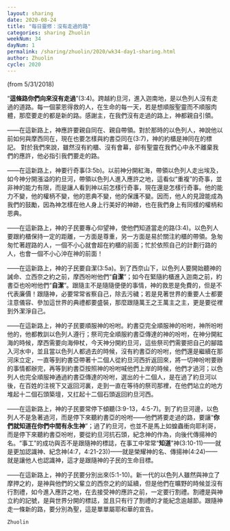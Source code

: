 ```yaml
---
layout: sharing
date: 2020-08-24
title: "每日靈修：沒有走過的路"
categories: sharing Zhuolin
weekNum: 34
dayNum: 1
permalink: /sharing/zhuolin/2020/wk34-day1-sharing.html
author: Zhuolin
cycle: 2020
---
```

(from 5/31/2018)

“**這條路你們向來沒有走過**”(3:4)。跨越約旦河，進入迦南地，是以色列人沒有走過的道路。每一個蒙恩得救的人，在生命的每一天，若是想順服聖靈而不順服肉體，那麼要走的都是新的路。感謝主，在我們沒有走過的路上，神都親自引領。  

——在這新路上，神應許要親自同在、親自帶領。對於那時的以色列人，神說他以前如何與摩西同在，現在也要怎樣與約書亞同在(3:7)，神的約櫃是神同在的標記。 對於我們來說，雖然沒有約櫃、沒有會幕，卻有聖靈在我們心中永不離棄我們的應許，他必指引我們要走的路。  

——在這新路上，神要行奇事(3:5b)。以前神分開紅海，帶領以色列人走出埃及，如今神分開漲溢的約旦河，帶領以色列人進入應許之地，這看似“重複”的奇事，並非神的能力有限，而是讓人看到神以前怎樣行奇事，現在還是怎樣行奇事。他的能力不變，他的權柄不變，他的恩典不變，他的保護不變。因而，他人的見證能成為我們的鼓勵，因為神怎樣在他人身上行美好的神跡，也在我們身上有同樣的權柄和恩典。  

——在這新路上，神的子民要專心仰望神，使他們知道當走的路(3:4)。以色列人要跟約櫃保持一定的距離，一方面是尊重，另一方面是易於關注約櫃的帶領。急匆匆忙著趕路的人，一個不小心就會超在約櫃的前面；忙於依照自己的計劃行路的人，也會一個不小心沖在神的前面！  

——在這新路上，神的子民要自潔(3:5a)。到了西奈山下，以色列人要開始聽神的誡命、立西奈之約之前，摩西吩咐他們“**自潔**”；如今在緊隨約櫃進入迦南之前，約書亞也吩咐他們“**自潔**”。跟隨主不是隨隨便便的事情，神的救恩是免費的，但是不代表廉價！跟隨神，必要常常省察自己，除去污穢；若是見著世界的重要人士都要注意儀容、參加這世界的典禮都要盛裝，那麼跟隨萬王之王萬主之主，更是要從裡到外潔淨自己。  

——在這新路上，神的子民要順服神的吩咐。約書亞完全順服神的吩咐，神所吩咐他的，他都教訓以色列人遵行；祭司完全順服約書亞傳達的神的吩咐，在神分開紅海的時候，摩西需要向海伸杖，今天神分開約旦河，這些祭司們需要把自己的腳踏入河水中，並且當以色列人都過去的時候，沒有約書亞的吩咐，他們還是繼續在那河床立定，一直等到約書亞帶著十二個人從約旦河西折返回來，將一切神吩咐要辦的事情都辦完，再等到約書亞按照神的吩咐喊他們上岸的時候，他們才過河；以色列人也完全順服神通過約書亞傳達的吩咐，選出的十二個人，是在過了約旦河以後，在百姓的注視下又返回河裏，走到一直在等待的祭司那裡，在他們站立的地方堆起十二個石頭築壇，又扛起十二個石頭返回約旦河西。  

——在這新路上，神的子民要常停下傾聽(3:9-13，4:5-7)。到了約旦河邊，以色列人不是急著過河，而是停下來聽約書亞的吩咐——他們將要走過的路，要讓“**你們就知道在你們中間有永生神**”；過了約旦河，也並不是馬上如蝗蟲衝向耶利哥，而是停下來聽約書亞吩咐，要從約旦河抗石頭，紀念神的作為，向後代傳揚神的名。“事工”的成功與否不是跟隨神的標誌，在事工中常常“**知道**”神(3:10-11)——就是更加認識神、紀念神(4:7，4:21-23))——就是榮耀神的名、傳揚神(4:24)——就是讓他人也認識神，這才是跟隨神的子民的生命目標。  

——在這新路上，神的子民要分別出來(5:1-10)。新一代的以色列人雖然與神立了摩押之約，是神與他們的父輩立的西奈之約的延續，但是他們在曠野的時候並沒有行割禮，如今進入應許之地，在去接受神的應許之前，一定要行割禮。割禮是與神立約的記號，是與世界分開的標誌，並且只有行了割禮的才能紀念逾越節。跟隨神走一條新的路，要分別為聖，這是單單屬耶和華的宣告。  

`Zhuolin`  

